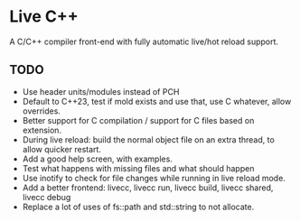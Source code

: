# Live C++

A C/C++ compiler front-end with fully automatic live/hot reload support.

## TODO

- Use header units/modules instead of PCH
- Default to C++23, test if mold exists and use that, use C whatever, allow overrides.
- Better support for C compilation / support for C files based on extension.
- During live reload: build the normal object file on an extra thread, to allow quicker restart.
- Add a good help screen, with examples.
- Test what happens with missing files and what should happen
- Use inotify to check for file changes while running in live reload mode.
- Add a better frontend: livecc, livecc run, livecc build, livecc shared, livecc debug
- Replace a lot of uses of fs::path and std::string to not allocate.

